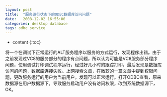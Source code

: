 ```yaml
---
layout: post
title:  "服务运行状态下的ODBC数据库访问问题"
date:   2008-12-02 16:55:00
categories: desktop database
tags: odbc service
---
```


* content
{:toc}

将一个在调试下正常运行的ALT服务程序以服务的方式运行，发现程序出错。由于之前发现过VC8的服务部分的程序有点问题，所以认为可能是VC8服务部分程序问题，使用调试打印调试程序运行，经过好几小时的跟踪打印，最后发现是数据库访问的问题，数据库连接失败。上网搜索文章，在微软的一篇文章中提到权限问题，更改服务运行的用户为当前用户，发现可以正常运行。打开ODBC查看，原来数据源在用户数据源下，导致服务启动用户没有访问权限，改到系统数据源下，OK。